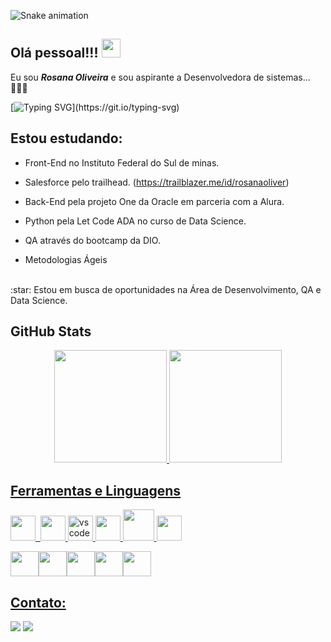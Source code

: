 ![Snake animation](https://github.com/SanaOliver/SanaOliver/blob/output/github-contribution-grid-snake.svg) 

## Olá pessoal!!! <img src="https://media.giphy.com/media/hvRJCLFzcasrR4ia7z/giphy.gif" width="30px"/>

Eu sou ***Rosana Oliveira*** e sou aspirante a Desenvolvedora de sistemas...👩🏾‍💻

[![Typing SVG](https://readme-typing-svg.demolab.com?font=Fira+Code&pause=1000&color=804080&center=true&vCenter=true&width=1000&lines=Desenvolvedora+em+forma%C3%A7%C3%A3o...;com+um+pé+em+Data+Science.)](https://git.io/typing-svg)

## Estou estudando:

* Front-End no Instituto Federal do Sul de minas.

* Salesforce pelo trailhead. (https://trailblazer.me/id/rosanaoliver)

* Back-End pela projeto One da Oracle em parceria com a Alura.

* Python pela Let Code ADA no curso de Data Science.

* QA através do bootcamp da DIO.

* Metodologias Ágeis 

<br>
:star: Estou em busca de oportunidades na Área de Desenvolvimento, QA e Data Science.
<br>

## GitHub Stats
<div align="center">
  <a href="https://github.com/SanaOliver">
  <img height="180em" src="https://github-readme-stats.vercel.app/api?username=SanaOliver&show_icons=true&theme=radical&include_all_commits=true&count_private=true"/>
  <img height="180em" src="https://github-readme-stats.vercel.app/api/top-langs/?username=SanaOliver&layout=compact&langs_count=7&theme=dracula"/>
</div>

## Ferramentas e Linguagens

  <img src="https://cdn.jsdelivr.net/gh/devicons/devicon/icons/git/git-original.svg" width="40" height="40"/> <img>
   <img src="https://cdn.jsdelivr.net/gh/devicons/devicon/icons/github/github-original.svg" width="40" height="40" />
   <img src="https://cdn.jsdelivr.net/gh/devicons/devicon/icons/vscode/vscode-original.svg" alt="vscode" width="40" height="40"/>
  <img src="https://cdn.jsdelivr.net/gh/devicons/devicon/icons/intellij/intellij-plain.svg" width="40" height="40"/>
<img src="https://cdn.jsdelivr.net/gh/devicons/devicon/icons/salesforce/salesforce-original.svg" width="50" height="50" /> <img src="https://cdn.jsdelivr.net/gh/devicons/devicon/icons/trello/trello-plain-wordmark.svg" width="40" height="40"/>


  <img src="https://cdn.jsdelivr.net/gh/devicons/devicon/icons/python/python-original-wordmark.svg" width="45" height="40"/><img src="https://cdn.jsdelivr.net/gh/devicons/devicon/icons/java/java-original-wordmark.svg" width="45" height="40"/><img src="https://cdn.jsdelivr.net/gh/devicons/devicon/icons/javascript/javascript-plain.svg" width="45" height="40" /><img src="https://cdn.jsdelivr.net/gh/devicons/devicon/icons/css3/css3-plain-wordmark.svg" width="45" height="40" /><img src="https://cdn.jsdelivr.net/gh/devicons/devicon/icons/html5/html5-plain-wordmark.svg" width="45" height="40" />
  
  ## Contato:
  
<div>
<a href="https://www.linkedin.com/in/rosanaoliver/" target="_blank"><img src="https://img.shields.io/badge/-LinkedIn-%230077B5?style=for-the-badge&logo=linkedin&logoColor=white" target="_blank"></a> 
   <a href = "mailto:sanaorihime@gmail.com"><img src="https://img.shields.io/badge/-Gmail-%23333?style=for-the-badge&logo=gmail&logoColor=white" target="_blank"></a>
</div>


 


  
  
  
  
  
  











<!--
**SanaOliver/SanaOliver** is a ✨ _special_ ✨ repository because its `README.md` (this file) appears on your GitHub profile.








